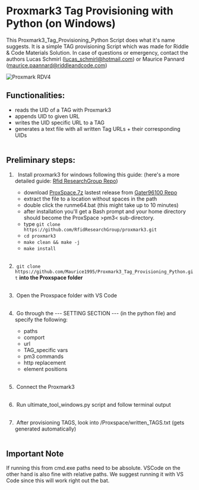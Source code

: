 # Proxmark3 Tag Provisioning with Python (on Windows)

This Proxmark3_Tag_Provisioning_Python Script does what it's name suggests.
It is a simple TAG provisioning Script which was made for Riddle & Code Materials Solution.
In case of questions or emergency, contact the authors Lucas Schmirl (lucas_schmirl@hotmail.com) or Maurice Pannard (maurice.paannard@riddleandcode.com)

![Proxmark RDV4](https://user-images.githubusercontent.com/45564963/143783928-d8c88f55-1992-4423-ab88-0adab231d4ea.png)

## Functionalities:

- reads the UID of a TAG with Proxmark3
- appends UID to given URL
- writes the UID specific URL to a TAG
- generates a text file with all written Tag URLs + their corresponding UIDs<br /><br />

## Preliminary steps: <br />

1. &nbsp; Install proxmark3 for windows following this guide: (here's a more detailed guide: [Rfid ResearchGroup Repo](https://github.com/RfidResearchGroup/proxmark3/blob/master/doc/md/Installation_Instructions/Windows-Installation-Instructions.md)) <br />
   - download [ProxSpace.7z](https://github.com/Gator96100/ProxSpace/releases/download/v3.10/ProxSpace.7z) lastest release from [Gater96100 Repo](https://github.com/Gator96100/ProxSpace/releases)
   - extract the file to a location without spaces in the path
   - double click the runme64.bat (this might take up to 10 minutes)
   - after installation you'll get a Bash prompt and your home directory should become the ProxSpace >pm3< sub-directory.
   - type ```git clone https://github.com/RfidResearchGroup/proxmark3.git```
   - ```cd proxmark3```
   - ```make clean && make -j```
   - ```make install``` <br /><br />


2. &nbsp;```git clone https://github.com/Maurice1995/Proxmark3_Tag_Provisioning_Python.git``` **into the Proxspace folder** <br /><br />
3. &nbsp;Open the Proxspace folder with VS Code <br /><br />
4. &nbsp;Go through the --- SETTING SECTION --- (in the python file) and specify the following: <br />
   - paths <br />
   - comport <br />
   - url <br />
   - TAG_specific vars <br />
   - pm3 commands <br />
   - http replacement <br />
   - element positions <br /><br />
5. &nbsp;Connect the Proxmark3 <br /><br />
6. &nbsp;Run ultimate_tool_windows.py script and follow terminal output <br /><br />
7. &nbsp;After provisioning TAGS, look into /Proxspace/written_TAGS.txt (gets generated automatically) <br /><br />

## Important Note
If running this from cmd.exe paths need to be absolute.
VSCode on the other hand is also fine with relative paths.
We suggest running it with VS Code since this will work right out the bat. 


